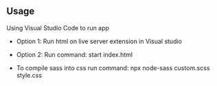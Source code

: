 ## Usage

Using Visual Studio Code to run app

- Option 1: Run html on live server extension in Visual studio
- Option 2: Run command: start index.html

- To compile sass into css run command: npx node-sass custom.scss style.css
